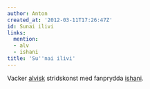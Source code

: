 ```yaml
---
author: Anton
created_at: '2012-03-11T17:26:47Z'
id: Sunai ilivi
links:
  mention:
  - alv
  - ishani
title: 'Su''nai ilivi'
---
```


Vacker [alvisk] stridskonst med fanprydda [ishani].

  [alvisk]: alv
  [ishani]: ishani
